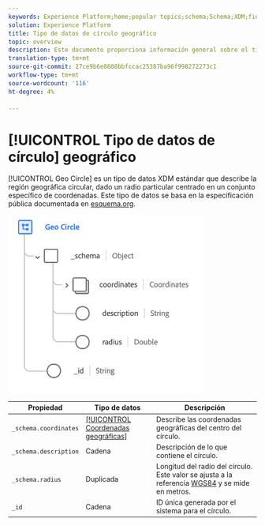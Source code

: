 ```yaml
---
keywords: Experience Platform;home;popular topics;schema;Schema;XDM;fields;schemas;Schemas;geo;circle;datatype;data-type;data type;
solution: Experience Platform
title: Tipo de datos de círculo geográfico
topic: overview
description: Este documento proporciona información general sobre el tipo de datos XDM de círculo geográfico.
translation-type: tm+mt
source-git-commit: 27ce9b6e8608bbfccac25387ba96f998272273c1
workflow-type: tm+mt
source-wordcount: '116'
ht-degree: 4%

---
```



# [!UICONTROL Tipo de datos de círculo] geográfico

[!UICONTROL Geo Circle] es un tipo de datos XDM estándar que describe la región geográfica circular, dado un radio particular centrado en un conjunto específico de coordenadas. Este tipo de datos se basa en la especificación pública documentada en [esquema.org](http://schema.org/GeoCircle).

<img src="../images/data-types/geo-circle.png" width="400" /><br />

| Propiedad | Tipo de datos | Descripción |
| --- | --- | --- |
| `_schema.coordinates` | [[!UICONTROL Coordenadas geográficas]](./geo-coordinates.md) | Describe las coordenadas geográficas del centro del círculo. |
| `_schema.description` | Cadena | Descripción de lo que contiene el círculo. |
| `_schema.radius` | Duplicada | Longitud del radio del círculo. Este valor se ajusta a la referencia [WGS84](http://gisgeography.com/wgs84-world-geodetic-system/) y se mide en metros. |
| `_id` | Cadena | ID única generada por el sistema para el círculo. |
